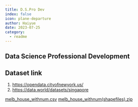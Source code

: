 ```yaml
---
title: D.S.Pro Dev
index: false
icon: plane-departure
author: Haiyue
date: 2023-07-25
category:
  - readme
---
```

## Data Science Professional Development

## Dataset link
01. https://opendata.cityofnewyork.us/
02. https://data.world/datasets/singapore




[melb_house_withnum.csv](/data/unisa/DataProfessionDev/data/melb_house_withnum.csv)
[melb_house_withnum(shapefiles).zip](/data/unisa/DataProfessionDev/data/melb_house_withnum(shapefiles).zip)
